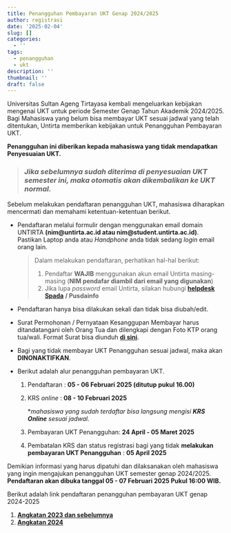 ```yaml
---
title: Penangguhan Pembayaran UKT Genap 2024/2025
author: registrasi
date: '2025-02-04'
slug: []
categories:
  - ''
tags:
  - penangguhan
  - ukt
description: ''
thumbnail: ''
draft: false
---
```


Universitas Sultan Ageng Tirtayasa kembali mengeluarkan kebijakan mengenai UKT untuk periode Semester Genap Tahun Akademik 2024/2025. Bagi Mahasiswa yang belum bisa membayar UKT sesuai jadwal yang telah ditentukan, Untirta memberikan kebijakan untuk Penangguhan Pembayaran UKT.

**Penangguhan ini diberikan kepada mahasiswa yang tidak mendapatkan Penyesuaian UKT.**

> ### *Jika sebelumnya sudah diterima di penyesuaian UKT semester ini, maka otomatis akan dikembalikan ke UKT normal.*

Sebelum melakukan pendaftaran penangguhan UKT, mahasiswa diharapkan mencermati dan memahami ketentuan-ketentuan berikut.

-   Pendaftaran melalui formulir dengan menggunakan email domain UNTIRTA **(nim\@untirta.ac.id atau nim\@student.untirta.ac.id)**. Pastikan Laptop anda atau *Handphone* anda tidak sedang *login* email orang lain.

    > Dalam melakukan pendaftaran, perhatikan hal-hal berikut:
    >
    > 1.  Pendaftar **WAJIB** menggunakan akun email Untirta masing-masing (**NIM pendafar diambil dari email yang digunakan**)
    > 2.  Jika lupa *password* email Untirta, silakan hubungi [**helpdesk Spada**](http://helpdesk.spada.untirta.ac.id/) **/ Pusdainfo**

-   Pendaftaran hanya bisa dilakukan sekali dan tidak bisa diubah/edit.

-   Surat Permohonan / Pernyataan Kesanggupan Membayar harus ditandatangani oleh Orang Tua dan dilengkapi dengan Foto KTP orang tua/wali. Format Surat bisa diunduh [**di sini**](https://drive.google.com/file/d/1rUThwfNKSLh_E8Le_wkegXGrVu8CMWoI/view?usp=sharing).

-   Bagi yang tidak membayar UKT Penangguhan sesuai jadwal, maka akan **DINONAKTIFKAN**.

-   Berikut adalah alur penangguhan pembayaran UKT.

    1.  Pendaftaran : **05 - 06 Februari 2025 (ditutup pukul 16.00)**

    2.  KRS *online* : **08 - 10 Februari 2025**

        \**mahasiswa yang sudah terdaftar bisa langsung mengisi **KRS Online** sesuai jadwal.*

    3.  Pembayaran UKT Penangguhan: **24 April - 05 Maret 2025**

    4.  Pembatalan KRS dan status registrasi bagi yang tidak **melakukan pembayaran UKT Penangguhan** : **05 April 2025**

Demikian informasi yang harus dipatuhi dan dilaksanakan oleh mahasiswa yang ingin mengajukan penangguhan UKT semester genap 2024/2025. **Pendaftaran akan dibuka tanggal 05 - 07 Februari 2025 Pukul 16:00 WIB.**

Berikut adalah link pendaftaran penangguhan pembayaran UKT genap 2024-2025

1.  [**Angkatan 2023 dan sebelumnya**](https://forms.gle/SPm9nUzbbV1B6VnP6)
2.  [**Angkatan 2024**](https://forms.office.com/r/JdEktYK4z3)
